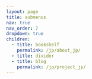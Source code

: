```yaml
---
layout: page
title: submenus
nav: true
nav_order: 7
dropdown: true
children:
  - title: bookshelf
    permalink: /jp/about_jp/
  - title: divider
  - title: blog
    permalink: /jp/project_jp/
---
```

